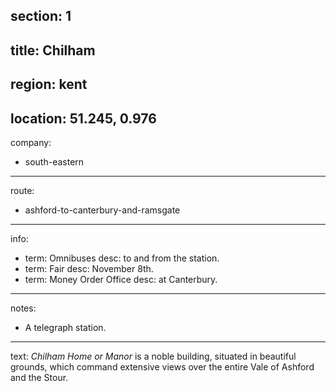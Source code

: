 section: 1
----
title: Chilham
----
region: kent
----
location: 51.245, 0.976
----
company:
- south-eastern
----
route:
- ashford-to-canterbury-and-ramsgate
----
info:
- term: Omnibuses
  desc: to and from the station.
- term: Fair
  desc: November 8th.
- term: Money Order Office
  desc: at Canterbury.
----
notes:
- A telegraph station.
----
text: *Chilham Home or Manor* is a noble building, situated in beautiful grounds, which command extensive views over the entire Vale of Ashford and the Stour.
